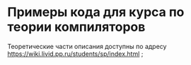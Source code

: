 # Примеры кода для курса по теории компиляторов

Теоретические части описания доступны по адресу https://wiki.livid.pp.ru/students/sp/index.html ;
